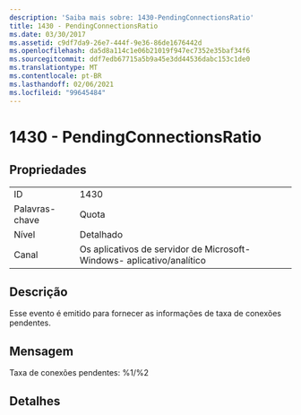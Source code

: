 ```yaml
---
description: 'Saiba mais sobre: 1430-PendingConnectionsRatio'
title: 1430 - PendingConnectionsRatio
ms.date: 03/30/2017
ms.assetid: c9df7da9-26e7-444f-9e36-86de1676442d
ms.openlocfilehash: da5d8a114c1e06b21019f947ec7352e35baf34f6
ms.sourcegitcommit: ddf7edb67715a5b9a45e3dd44536dabc153c1de0
ms.translationtype: MT
ms.contentlocale: pt-BR
ms.lasthandoff: 02/06/2021
ms.locfileid: "99645484"
---
```

# <a name="1430---pendingconnectionsratio"></a>1430 - PendingConnectionsRatio

## <a name="properties"></a>Propriedades  
  
|||  
|-|-|  
|ID|1430|  
|Palavras-chave|Quota|  
|Nível|Detalhado|  
|Canal|Os aplicativos de servidor de Microsoft-Windows- aplicativo/analítico|  
  
## <a name="description"></a>Descrição  

 Esse evento é emitido para fornecer as informações de taxa de conexões pendentes.  
  
## <a name="message"></a>Mensagem  

 Taxa de conexões pendentes: %1/%2  
  
## <a name="details"></a>Detalhes

